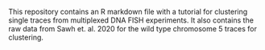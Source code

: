 This repository contains an R markdown file with a tutorial for clustering single traces from multiplexed DNA FISH experiments. It also contains the raw data from Sawh et. al. 2020 for the wild type chromosome 5 traces for clustering.
 
